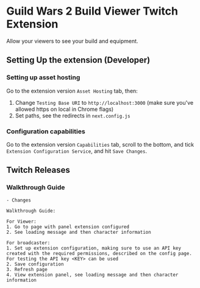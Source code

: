 # Guild Wars 2 Build Viewer Twitch Extension

Allow your viewers to see your build and equipment.

## Setting Up the extension (Developer)

### Setting up asset hosting

Go to the extension version `Asset Hosting` tab, then:

1. Change `Testing Base URI` to `http://localhost:3000` (make sure you've allowed https on local in Chrome flags)
2. Set paths, see the redirects in `next.config.js`

### Configuration capabilities

Go to the extension version `Capabilities` tab, scroll to the bottom, and tick `Extension Configuration Service`, and hit `Save Changes`.

## Twitch Releases

### Walkthrough Guide

```Change log:
- Changes

Walkthrough Guide:

For Viewer:
1. Go to page with panel extension configured
2. See loading message and then character information

For broadcaster:
1. Set up extension configuration, making sure to use an API key created with the required permissions, described on the config page. For testing the API key <KEY> can be used
2. Save configuration
3. Refresh page
4. View extension panel, see loading message and then character information
```
